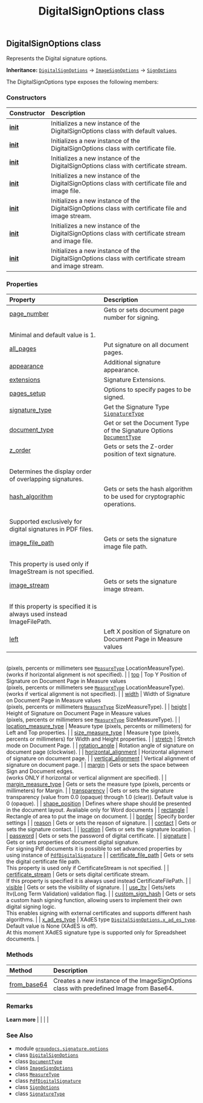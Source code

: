 ﻿---
title: DigitalSignOptions class
second_title: GroupDocs.Signature for Python via .NET API References
description: 
type: docs
url: /python-net/groupdocs.signature.options/digitalsignoptions/
is_root: false
weight: 100
---

## DigitalSignOptions class

Represents the Digital signature options.



**Inheritance:** [`DigitalSignOptions`](/signature/python-net/groupdocs.signature.options/digitalsignoptions) → 
[`ImageSignOptions`](/signature/python-net/groupdocs.signature.options/imagesignoptions) → 
[`SignOptions`](/signature/python-net/groupdocs.signature.options/signoptions)



The DigitalSignOptions type exposes the following members:

### Constructors
| Constructor | Description |
| :- | :- |
| [__init__](/signature/python-net/groupdocs.signature.options/digitalsignoptions/__init__/#) | Initializes a new instance of the DigitalSignOptions class with default values. |
| [__init__](/signature/python-net/groupdocs.signature.options/digitalsignoptions/__init__/#str) | Initializes a new instance of the DigitalSignOptions class with certificate file. |
| [__init__](/signature/python-net/groupdocs.signature.options/digitalsignoptions/__init__/#io.RawIOBase) | Initializes a new instance of the DigitalSignOptions class with certificate stream. |
| [__init__](/signature/python-net/groupdocs.signature.options/digitalsignoptions/__init__/#str-str) | Initializes a new instance of the DigitalSignOptions class with certificate file and image file. |
| [__init__](/signature/python-net/groupdocs.signature.options/digitalsignoptions/__init__/#str-io.RawIOBase) | Initializes a new instance of the DigitalSignOptions class with certificate file and image stream. |
| [__init__](/signature/python-net/groupdocs.signature.options/digitalsignoptions/__init__/#io.RawIOBase-str) | Initializes a new instance of the DigitalSignOptions class with certificate stream and image file. |
| [__init__](/signature/python-net/groupdocs.signature.options/digitalsignoptions/__init__/#io.RawIOBase-io.RawIOBase) | Initializes a new instance of the DigitalSignOptions class with certificate stream and image stream. |


### Properties
| Property | Description |
| :- | :- |
| [page_number](/signature/python-net/groupdocs.signature.options/digitalsignoptions/page_number) | Gets or sets document page number for signing.<br/>Minimal and default value is 1. |
| [all_pages](/signature/python-net/groupdocs.signature.options/digitalsignoptions/all_pages) | Put signature on all document pages. |
| [appearance](/signature/python-net/groupdocs.signature.options/digitalsignoptions/appearance) | Additional signature appearance. |
| [extensions](/signature/python-net/groupdocs.signature.options/digitalsignoptions/extensions) | Signature Extensions. |
| [pages_setup](/signature/python-net/groupdocs.signature.options/digitalsignoptions/pages_setup) | Options to specify pages to be signed. |
| [signature_type](/signature/python-net/groupdocs.signature.options/digitalsignoptions/signature_type) | Get the Signature Type [`SignatureType`](/signature/python-net/groupdocs.signature.domain/signaturetype) |
| [document_type](/signature/python-net/groupdocs.signature.options/digitalsignoptions/document_type) | Get or set the Document Type of the Signature Options [`DocumentType`](/signature/python-net/groupdocs.signature.domain/documenttype) |
| [z_order](/signature/python-net/groupdocs.signature.options/digitalsignoptions/z_order) | Gets or sets the Z-order position of text signature.        <br/>Determines the display order of overlapping signatures. |
| [hash_algorithm](/signature/python-net/groupdocs.signature.options/digitalsignoptions/hash_algorithm) | Gets or sets the hash algorithm to be used for cryptographic operations.<br/>Supported exclusively for digital signatures in PDF files. |
| [image_file_path](/signature/python-net/groupdocs.signature.options/digitalsignoptions/image_file_path) | Gets or sets the signature image file path.<br/>This property is used only if ImageStream is not specified. |
| [image_stream](/signature/python-net/groupdocs.signature.options/digitalsignoptions/image_stream) | Gets or sets the signature image stream.<br/>If this property is specified it is always used instead ImageFilePath. |
| [left](/signature/python-net/groupdocs.signature.options/digitalsignoptions/left) | Left X position of Signature on Document Page in Measure values <br/>(pixels, percents or millimeters see [`MeasureType`](/signature/python-net/groupdocs.signature.domain/measuretype) LocationMeasureType).<br/>(works if horizontal alignment is not specified). |
| [top](/signature/python-net/groupdocs.signature.options/digitalsignoptions/top) | Top Y Position of Signature on Document Page in Measure values <br/>(pixels, percents or millimeters see [`MeasureType`](/signature/python-net/groupdocs.signature.domain/measuretype) LocationMeasureType).<br/>(works if vertical alignment is not specified). |
| [width](/signature/python-net/groupdocs.signature.options/digitalsignoptions/width) | Width of Signature on Document Page in Measure values <br/>(pixels, percents or millimeters [`MeasureType`](/signature/python-net/groupdocs.signature.domain/measuretype) SizeMeasureType). |
| [height](/signature/python-net/groupdocs.signature.options/digitalsignoptions/height) | Height of Signature on Document Page in Measure values <br/>(pixels, percents or millimeters see [`MeasureType`](/signature/python-net/groupdocs.signature.domain/measuretype) SizeMeasureType). |
| [location_measure_type](/signature/python-net/groupdocs.signature.options/digitalsignoptions/location_measure_type) | Measure type (pixels, percents or millimeters) for Left and Top properties. |
| [size_measure_type](/signature/python-net/groupdocs.signature.options/digitalsignoptions/size_measure_type) | Measure type (pixels, percents or millimeters) for Width and Height properties. |
| [stretch](/signature/python-net/groupdocs.signature.options/digitalsignoptions/stretch) | Stretch mode on Document Page. |
| [rotation_angle](/signature/python-net/groupdocs.signature.options/digitalsignoptions/rotation_angle) | Rotation angle of signature on document page (clockwise). |
| [horizontal_alignment](/signature/python-net/groupdocs.signature.options/digitalsignoptions/horizontal_alignment) | Horizontal alignment of signature on document page. |
| [vertical_alignment](/signature/python-net/groupdocs.signature.options/digitalsignoptions/vertical_alignment) | Vertical alignment of signature on document page. |
| [margin](/signature/python-net/groupdocs.signature.options/digitalsignoptions/margin) | Gets or sets the space between Sign and Document edges.<br/>(works ONLY if horizontal or vertical alignment are specified). |
| [margin_measure_type](/signature/python-net/groupdocs.signature.options/digitalsignoptions/margin_measure_type) | Gets or sets the measure type (pixels, percents or millimeters) for Margin. |
| [transparency](/signature/python-net/groupdocs.signature.options/digitalsignoptions/transparency) | Gets or sets the signature transparency (value from 0.0 (opaque) through 1.0 (clear)). Default value is 0 (opaque). |
| [shape_position](/signature/python-net/groupdocs.signature.options/digitalsignoptions/shape_position) | Defines where shape should be presented in the document layout. Avaliable only for Word documents |
| [rectangle](/signature/python-net/groupdocs.signature.options/digitalsignoptions/rectangle) | Rectangle of area to put the image on document. |
| [border](/signature/python-net/groupdocs.signature.options/digitalsignoptions/border) | Specify border settings |
| [reason](/signature/python-net/groupdocs.signature.options/digitalsignoptions/reason) | Gets or sets the reason of signature. |
| [contact](/signature/python-net/groupdocs.signature.options/digitalsignoptions/contact) | Gets or sets the signature contact. |
| [location](/signature/python-net/groupdocs.signature.options/digitalsignoptions/location) | Gets or sets the signature location. |
| [password](/signature/python-net/groupdocs.signature.options/digitalsignoptions/password) | Gets or sets the password of digital certificate. |
| [signature](/signature/python-net/groupdocs.signature.options/digitalsignoptions/signature) | Gets or sets properties of document digital signature. <br/>For signing Pdf documents it is possible to set advanced properties by using instance of [`PdfDigitalSignature`](/signature/python-net/groupdocs.signature.domain/pdfdigitalsignature) |
| [certificate_file_path](/signature/python-net/groupdocs.signature.options/digitalsignoptions/certificate_file_path) | Gets or sets the digital certificate file path.<br/>This property is used only if CertificateStream is not specified. |
| [certificate_stream](/signature/python-net/groupdocs.signature.options/digitalsignoptions/certificate_stream) | Gets or sets digital certificate stream.<br/>If this property is specified it is always used instead CertificateFilePath. |
| [visible](/signature/python-net/groupdocs.signature.options/digitalsignoptions/visible) | Gets or sets the visibility of signature. |
| [use_ltv](/signature/python-net/groupdocs.signature.options/digitalsignoptions/use_ltv) | Gets/sets ltv(Long Term Validation) validation flag. |
| [custom_sign_hash](/signature/python-net/groupdocs.signature.options/digitalsignoptions/custom_sign_hash) | Gets or sets a custom hash signing function, allowing users to implement their own digital signing logic.<br/>This enables signing with external certificates and supports different hash algorithms. |
| [x_ad_es_type](/signature/python-net/groupdocs.signature.options/digitalsignoptions/x_ad_es_type) | XAdES type [`DigitalSignOptions.x_ad_es_type`](/signature/python-net/groupdocs.signature.options/digitalsignoptions#x_ad_es_type). Default value is None (XAdES is off).<br/>At this moment XAdES signature type is supported only for Spreadsheet documents. |


### Methods
| Method | Description |
| :- | :- |
| [from_base64](/signature/python-net/groupdocs.signature.options/digitalsignoptions/from_base64/#str) | Creates a new instance of the ImageSignOptions class with predefined Image from Base64. |



### Remarks 


**Learn more** |
|
 |
 |

### See Also
* module [`groupdocs.signature.options`](..)
* class [`DigitalSignOptions`](/signature/python-net/groupdocs.signature.options/digitalsignoptions)
* class [`DocumentType`](/signature/python-net/groupdocs.signature.domain/documenttype)
* class [`ImageSignOptions`](/signature/python-net/groupdocs.signature.options/imagesignoptions)
* class [`MeasureType`](/signature/python-net/groupdocs.signature.domain/measuretype)
* class [`PdfDigitalSignature`](/signature/python-net/groupdocs.signature.domain/pdfdigitalsignature)
* class [`SignOptions`](/signature/python-net/groupdocs.signature.options/signoptions)
* class [`SignatureType`](/signature/python-net/groupdocs.signature.domain/signaturetype)
